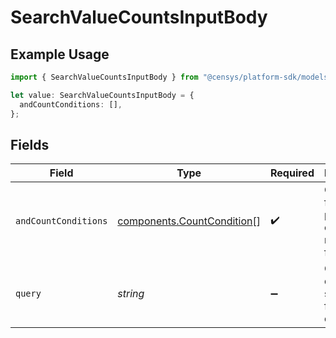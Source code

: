 # SearchValueCountsInputBody

## Example Usage

```typescript
import { SearchValueCountsInputBody } from "@censys/platform-sdk/models/components";

let value: SearchValueCountsInputBody = {
  andCountConditions: [],
};
```

## Fields

| Field                                                                    | Type                                                                     | Required                                                                 | Description                                                              |
| ------------------------------------------------------------------------ | ------------------------------------------------------------------------ | ------------------------------------------------------------------------ | ------------------------------------------------------------------------ |
| `andCountConditions`                                                     | [components.CountCondition](../../models/components/countcondition.md)[] | :heavy_check_mark:                                                       | Groups of field-value pairs to count matches for.                        |
| `query`                                                                  | *string*                                                                 | :heavy_minus_sign:                                                       | CenQL query string to filter documents                                   |